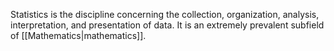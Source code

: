 Statistics is the discipline concerning the collection, organization, analysis, interpretation, and presentation of data. It is an extremely prevalent subfield of [[Mathematics|mathematics]].